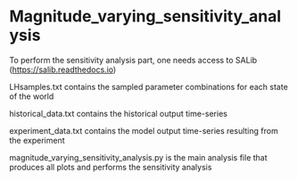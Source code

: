 # Magnitude_varying_sensitivity_analysis

To perform the sensitivity analysis part, one needs access to SALib (https://salib.readthedocs.io)

LHsamples.txt contains the sampled parameter combinations for each state of the world 

historical_data.txt contains the historical output time-series

experiment_data.txt contains the model output time-series resulting from the experiment

magnitude_varying_sensitivity_analysis.py is the main analysis file that produces all plots and performs the sensitivity analysis
